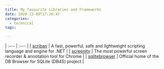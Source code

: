 ```yaml
---
title: My favourite Libraries and Frameworks
date: 2020-12-09T17:26:47
categories:
  - technical
tags:
  
---
```


| :--- | :--- |
|  [scriban](https://github.com/lunet-io/scriban) | A fast, powerful, safe and lightweight scripting language and engine for .NET |
| [screenity](https://github.com/alyssaxuu/screenity) | The most powerful screen recorder & annotation tool for Chrome  |
| [sqlitebrowser](https://github.com/sqlitebrowser/sqlitebrowser) | Official home of the DB Browser for SQLite \(DB4S\) project |

